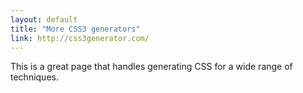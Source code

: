 ```yaml
---
layout: default
title: "More CSS3 generators"
link: http://css3generator.com/
---
```


This is a great page that handles generating CSS for a wide range of
techniques.
